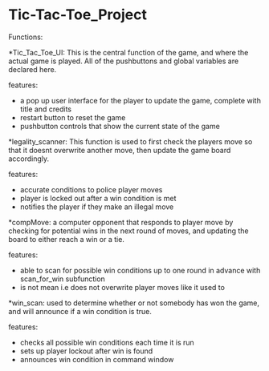 # Tic-Tac-Toe_Project
Functions:

*Tic_Tac_Toe_UI:   This is the central function of the game, and where the actual game is played. All of the pushbuttons and global variables are declared here. 

features:  
  - a pop up user interface for the player to update the game, complete with title and credits
  - restart button to reset the game
  - pushbutton controls that show the current state of the game

*legality_scanner:  This function is used to first check the players move so that it doesnt overwrite another move, then update the game board accordingly.

features:
   - accurate conditions to police player moves
   - player is locked out after a win condition is met
   - notifies the player if they make an illegal move

*compMove: a computer opponent that responds to player move by checking for potential wins in the next round of moves, and updating the board to either reach a win or a tie.

features:
- able to scan for possible win conditions up to one round in advance with scan_for_win subfunction
- is not mean i.e does not overwrite player moves like it used to

*win_scan: used to determine whether or not somebody has won the game, and will announce if a win condition is true.

features:
- checks all possible win conditions each time it is run
- sets up player lockout after win is found
- announces win condition in command window


